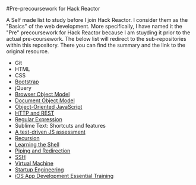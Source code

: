 #Pre-precoursework for Hack Reactor

A Self made list to study before I join Hack Reactor. I consider them as the "Basics" of the web development. More specifically, I have named it the "Pre" precoursework for Hack Reactor because I am stuyding it prior to the actual pre-coursework. The below list will redirect to the sub-repositories within this repository. There you can find the summary and the link to the original resource.

* Git
* HTML
* CSS
* [Bootstrap](https://github.com/kylecho/hackreactor-prep/tree/master/bootstrap)
* jQuery
* [Browser Object Model](https://github.com/kylecho/hackreactor-prep/tree/master/objectmodels/BOM)
* [Document Object Model](https://github.com/kylecho/hackreactor-prep/tree/master/objectmodels/DOM)
* [Object-Oriented JavaScript](https://www.udacity.com/course/object-oriented-javascript--ud015)
* [HTTP and REST](https://github.com/kylecho/hackreactor-prep/tree/master/httprest)
* [Regular Expression](http://regex.learncodethehardway.org/book/)
* Sublime Text: Shortcuts and features
* [A test-driven JS assessment](https://github.com/kylecho/hackreactor-prep/tree/master/js-assessment-master)
* [Recursion](http://reinhard.io/)
* [Learning the Shell](https://github.com/kylecho/hackreactor-prep/tree/master/shell)
* [Piping and Redirection](http://ryanstutorials.net/linuxtutorial/piping.php)
* [SSH](http://code.tutsplus.com/tutorials/ssh-what-and-how--net-25138)
* [Virtual Machine](http://en.wikipedia.org/wiki/Virtual_machine)
* [Startup Engineering](https://www.coursera.org/course/startup)
* [iOS App Development Essential Training](http://www.lynda.com/iOS-tutorials/iOS-App-Development-Essential-Training/159179-2.html)